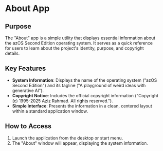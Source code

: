 # About App

## Purpose

The "About" app is a simple utility that displays essential information about the azOS Second Edition operating system. It serves as a quick reference for users to learn about the project's identity, purpose, and copyright details.

## Key Features

- **System Information**: Displays the name of the operating system ("azOS Second Edition") and its tagline ("A playground of weird ideas with generative AI").
- **Copyright Notice**: Includes the official copyright information ("Copyright (c) 1995-2025 Aziz Rahmad. All rights reserved.").
- **Simple Interface**: Presents the information in a clean, centered layout within a standard application window.

## How to Access

1.  Launch the application from the desktop or start menu.
2.  The "About" window will appear, displaying the system information.
